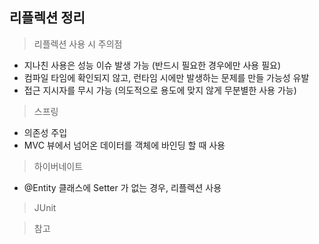 ## 리플렉션 정리

> 리플렉션 사용 시 주의점

- 지나친 사용은 성능 이슈 발생 가능 (반드시 필요한 경우에만 사용 필요)
- 컴파일 타임에 확인되지 않고, 런타임 시에만 발생하는 문제를 만들 가능성 유발
- 접근 지시자를 무시 가능 (의도적으로 용도에 맞지 않게 무분별한 사용 가능)

> 스프링

- 의존성 주입
- MVC 뷰에서 넘어온 데이터를 객체에 바인딩 할 때 사용

> 하이버네이트

- @Entity 클래스에 Setter 가 없는 경우, 리플렉션 사용

> JUnit

> 참고
